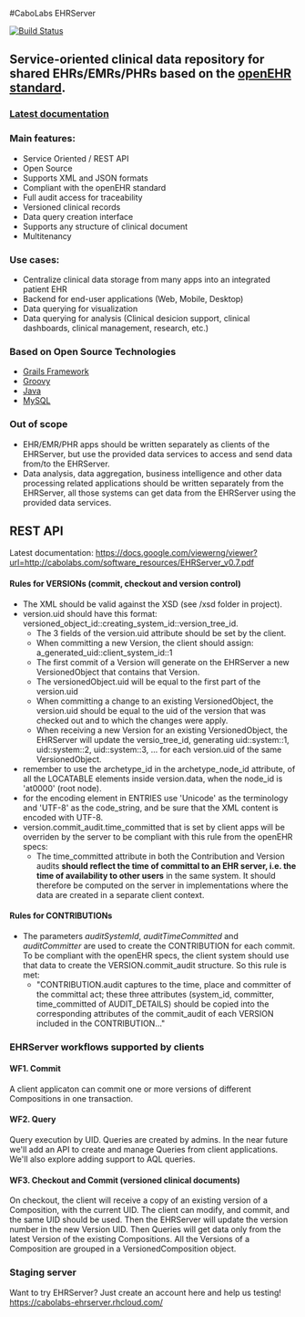 #CaboLabs EHRServer

[![Build Status](https://travis-ci.org/ppazos/cabolabs-ehrserver.svg?branch=master)](https://travis-ci.org/ppazos/cabolabs-ehrserver)


## Service-oriented clinical data repository for shared EHRs/EMRs/PHRs based on the [openEHR standard](http://openehr.org).

### [Latest documentation](http://cabolabs.com/en/projects)

### Main features:

* Service Oriented / REST API
* Open Source
* Supports XML and JSON formats
* Compliant with the openEHR standard
* Full audit access for traceability
* Versioned clinical records
* Data query creation interface
* Supports any structure of clinical document
* Multitenancy


### Use cases:

* Centralize clinical data storage from many apps into an integrated patient EHR
* Backend for end-user applications (Web, Mobile, Desktop)
* Data querying for visualization
* Data querying for analysis (Clinical desicion support, clinical dashboards, clinical management, research, etc.)


### Based on Open Source Technologies

* [Grails Framework](http://grails.org)
* [Groovy](http://groovy.codehaus.org)
* [Java](http://docs.oracle.com/javase/specs)
* [MySQL](http://dev.mysql.com/downloads/mysql/)


### Out of scope

* EHR/EMR/PHR apps should be written separately as clients of the EHRServer, but use the provided data services to access and send data from/to the EHRServer.
* Data analysis, data aggregation, business intelligence and other data processing related applications should be written separately from the EHRServer, all those systems can get data from the EHRServer using the provided data services.


## REST API

Latest documentation: https://docs.google.com/viewerng/viewer?url=http://cabolabs.com/software_resources/EHRServer_v0.7.pdf


#### Rules for VERSIONs (commit, checkout and version control)

* The XML should be valid against the XSD (see /xsd folder in project).
* version.uid should have this format: versioned_object_id::creating_system_id::version_tree_id.
   * The 3 fields of the version.uid attribute should be set by the client.
   * When committing a new Version, the client should assign: a_generated_uid::client_system_id::1
   * The first commit of a Version will generate on the EHRServer a new VersionedObject that contains that Version.
   * The versionedObject.uid will be equal to the first part of the version.uid
   * When committing a change to an existing VersionedObject, the version.uid should be equal to the uid of the version that was checked out and to which the changes were apply.
   * When receiving a new Version for an existing VersionedObject, the EHRServer will update the versio_tree_id, generating uid::system::1, uid::system::2, uid::system::3, ... for each version.uid of the same VersionedObject.
* remember to use the archetype_id in the archetype_node_id attribute, of all the LOCATABLE elements
  inside version.data, when the node_id is 'at0000' (root node).
* for the encoding element in ENTRIES use 'Unicode' as the terminology and 'UTF-8' as the code_string,
  and be sure that the XML content is encoded with UTF-8.
* version.commit_audit.time_committed that is set by client apps will be overriden by the server
  to be compliant with this rule from the openEHR specs:
   * The time_committed attribute in both the Contribution and Version audits **should reflect the time
     of committal to an EHR server, i.e. the time of availability to other users** in the same system.
     It should therefore be computed on the server in implementations where the data are created
     in a separate client context.

#### Rules for CONTRIBUTIONs

* The parameters _auditSystemId_, _auditTimeCommitted_ and _auditCommitter_ are used to create the CONTRIBUTION for each commit.
  To be compliant with the openEHR specs, the client system should use that data to create the VERSION.commit_audit structure. So
  this rule is met:
   * "CONTRIBUTION.audit captures to the time, place and committer of the committal act; these three attributes (system_id,
     committer, time_committed of AUDIT_DETAILS) should be copied into the corresponding attributes of the commit_audit of each VERSION included in the CONTRIBUTION..."

     
     
### EHRServer workflows supported by clients

#### WF1. Commit

A client applicaton can commit one or more versions of different Compositions in one transaction.

#### WF2. Query

Query execution by UID. Queries are created by admins. In the near future we'll add an API to create and manage Queries from client applications. We'll also explore adding support to AQL queries.

#### WF3. Checkout and Commit (versioned clinical documents)

On checkout, the client will receive a copy of an existing version of a Composition, with the current UID. The client can modify, and commit, and the same UID should be used. Then the EHRServer will update the version number in the new Version UID. Then Queries will get data only from the latest Version of the existing Compositions. All the Versions of a Composition are grouped in a VersionedComposition object.



### Staging server

Want to try EHRServer? Just create an account here and help us testing! https://cabolabs-ehrserver.rhcloud.com/
